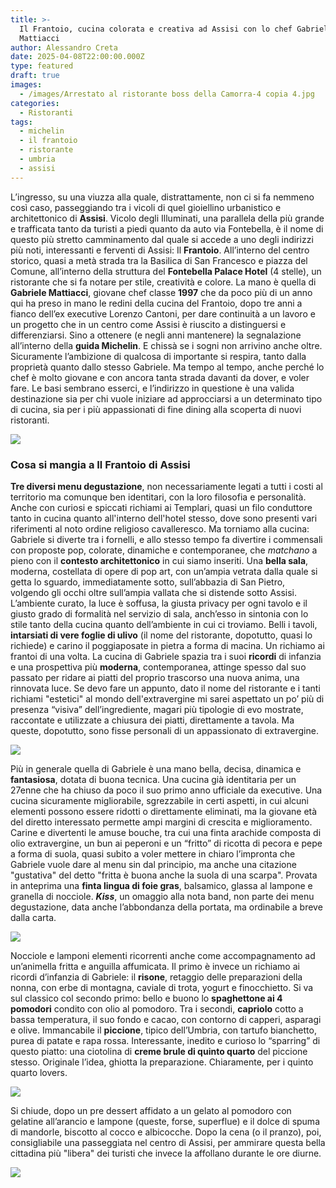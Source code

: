 ```yaml
---
title: >-
  Il Frantoio, cucina colorata e creativa ad Assisi con lo chef Gabriele
  Mattiacci
author: Alessandro Creta
date: 2025-04-08T22:00:00.000Z
type: featured
draft: true
images:
  - /images/Arrestato al ristorante boss della Camorra-4 copia 4.jpg
categories:
  - Ristoranti
tags:
  - michelin
  - il frantoio
  - ristorante
  - umbria
  - assisi
---
```


L’ingresso, su una viuzza alla quale, distrattamente, non ci si fa nemmeno così caso, passeggiando tra i vicoli di quel gioiellino urbanistico e architettonico di **Assisi**. Vicolo degli Illuminati, una parallela della più grande e trafficata tanto da turisti a piedi quanto da auto via Fontebella, è il nome di questo più stretto camminamento dal quale si accede a uno degli indirizzi più noti, interessanti e ferventi di Assisi: Il **Frantoio**. All’interno del centro storico, quasi a metà strada tra la Basilica di San Francesco e piazza del Comune, all’interno della struttura del **Fontebella Palace Hotel** (4 stelle), un ristorante che si fa notare per stile, creatività e colore. La mano è quella di **Gabriele Mattiacci**, giovane chef classe **1997** che da poco più di un anno qui ha preso in mano le redini della cucina del Frantoio, dopo tre anni a fianco dell’ex executive Lorenzo Cantoni, per dare continuità a un lavoro e un progetto che in un centro come Assisi è riuscito a distinguersi e differenziarsi. Sino a ottenere (e negli anni mantenere) la segnalazione all’interno della **guida Michelin**. E chissà se i sogni non arrivino anche oltre. Sicuramente l’ambizione di qualcosa di importante si respira, tanto dalla proprietà quanto dallo stesso Gabriele. Ma tempo al tempo, anche perché lo chef è molto giovane e con ancora tanta strada davanti da dover, e voler fare. Le basi sembrano esserci, e l’indirizzo in questione è una valida destinazione sia per chi vuole iniziare ad approcciarsi a un determinato tipo di cucina, sia per i più appassionati di fine dining alla scoperta di nuovi ristoranti.

![](</images/il frantoio-sala-assisi.png>)

### Cosa si mangia a Il Frantoio di Assisi

**Tre diversi menu degustazione**, non necessariamente legati a tutti i costi al territorio ma comunque ben identitari, con la loro filosofia e personalità. Anche con curiosi e spiccati richiami ai Templari, quasi un filo conduttore tanto in cucina quanto all'interno dell'hotel stesso, dove sono presenti vari riferimenti al noto ordine religioso cavalleresco. Ma torniamo alla cucina: Gabriele si diverte tra i fornelli, e allo stesso tempo fa divertire i commensali con proposte pop, colorate, dinamiche e contemporanee, che *matchano* a pieno con il **contesto architettonico** in cui siamo inseriti. Una **bella sala**, moderna, costellata di opere di pop art, con un’ampia vetrata dalla quale si getta lo sguardo, immediatamente sotto, sull’abbazia di San Pietro, volgendo gli occhi oltre sull’ampia vallata che si distende sotto Assisi. L’ambiente curato, la luce è soffusa, la giusta privacy per ogni tavolo e il giusto grado di formalità nel servizio di sala, anch’esso in sintonia con lo stile tanto della cucina quanto dell’ambiente in cui ci troviamo. Belli i tavoli, **intarsiati di vere foglie di ulivo** (il nome del ristorante, dopotutto, quasi lo richiede) e carino il poggiaposate in pietra a forma di macina. Un richiamo ai frantoi di una volta. La cucina di Gabriele spazia tra i suoi **ricordi** di infanzia e una prospettiva più **moderna**, contemporanea, attinge spesso dal suo passato per ridare ai piatti del proprio trascorso una nuova anima, una rinnovata luce. Se devo fare un appunto, dato il nome del ristorante e i tanti richiami "estetici" al mondo dell'extravergine mi sarei aspettato un po’ più di presenza “visiva” dell’ingrediente, magari più tipologie di evo mostrate, raccontate e utilizzate a chiusura dei piatti, direttamente a tavola. Ma queste, dopotutto, sono fisse personali di un appassionato di extravergine.

![](/images/lingua-foie-gras-kiss-frantoio-assisi.jpg)

Più in generale quella di Gabriele è una mano bella, decisa, dinamica e **fantasiosa**, dotata di buona tecnica. Una cucina già identitaria per un 27enne che ha chiuso da poco il suo primo anno ufficiale da executive. Una cucina sicuramente migliorabile, sgrezzabile in certi aspetti, in cui alcuni elementi possono essere ridotti o direttamente eliminati, ma la giovane età del diretto interessato permette ampi margini di crescita e miglioramento. Carine e divertenti le amuse bouche, tra cui una finta arachide composta di olio extravergine, un bun ai peperoni e un “fritto” di ricotta di pecora e pepe a forma di suola, quasi subito a voler mettere in chiaro l’impronta che Gabriele vuole dare al menu sin dal principio, ma anche una citazione "gustativa" del detto "fritta è buona anche la suola di una scarpa". Provata in anteprima una **finta lingua di foie gras**, balsamico, glassa al lampone e granella di nocciole. ***Kiss***, un omaggio alla nota band, non parte dei menu degustazione, data anche l’abbondanza della portata, ma ordinabile a breve dalla carta.

![](/images/Spaghetto-4-pomodori-frantoio-assisi.jpg)

Nocciole e lamponi elementi ricorrenti anche come accompagnamento ad un’animella fritta e anguilla affumicata. Il primo è invece un richiamo ai ricordi d’infanzia di Gabriele: il **risone**, retaggio delle preparazioni della nonna, con erbe di montagna, caviale di trota, yogurt e finocchietto. Si va sul classico col secondo primo: bello e buono lo **spaghettone ai 4 pomodori** condito con olio al pomodoro. Tra i secondi, **capriolo** cotto a bassa temperatura, il suo fondo e cacao, con contorno di capperi, asparagi e olive. Immancabile il **piccione**, tipico dell’Umbria, con tartufo bianchetto, purea di patate e rapa rossa. Interessante, inedito e curioso lo “sparring” di questo piatto: una ciotolina di **creme brule di quinto quarto** del piccione stesso. Originale l’idea, ghiotta la preparazione. Chiaramente, per i quinto quarto lovers.

![](</images/Arrestato al ristorante boss della Camorra-4 copia 5.jpg>)

Si chiude, dopo un pre dessert affidato a un gelato al pomodoro con gelatine all’arancio e lampone (queste, forse, superflue) e il dolce di spuma di mandorle, biscotto al cocco e albicocche. Dopo la cena (o il pranzo), poi, consigliabile una passeggiata nel centro di Assisi, per ammirare questa bella cittadina più "libera" dei turisti che invece la affollano durante le ore diurne.

![](</images/Marco Aquilani  Fotografo Food and Beverage.png>)
